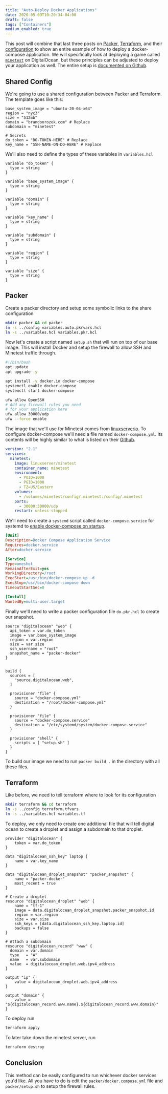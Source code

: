 ```yaml
---
title: "Auto-Deploy Docker Applications"
date: 2020-05-09T10:20:34-04:00
draft: false
tags: ["Containers"]
medium_enabled: true
---
```


This post will combine that last three posts on [Packer](/blog/snapshotswithpacker/), [Terraform](/blog/autodeployterraform/), and their [configuration](/blog/sharedpackerterraformconfig/) to show an entire example of how to deploy a docker-compose application. We will specifically look at deploying a game called [`minetest`](https://www.minetest.net/) on DigitalOcean, but these principles can be adjusted to deploy your application as well. The entire setup is [documented on Github](https://github.com/Brandon-Rozek/minetest-deploy).

## Shared Config

We're going to use a shared configuration between Packer and Terraform. The template goes like this:

```
base_system_image = "ubuntu-20-04-x64"
region = "nyc3"
size = "512mb"
domain = "brandonrozek.com" # Replace
subdomain = "minetest"

# Secrets
do_token = "DO-TOKEN-HERE" # Replace
key_name = "SSH-NAME-ON-DO-HERE" # Replace
```

We'll also need to define the types of these variables in `variables.hcl`

```
variable "do_token" {
  type = string
}

variable "base_system_image" {
  type = string
}

variable "domain" {
  type = string
}

variable "key_name" {
  type = string
}

variable "subdomain" {
  type = string
}

variable "region" {
  type = string
}

variable "size" {
  type = string
}
```

## Packer

Create a packer directory and setup some symbolic links to the share configuration

```bash
mkdir packer && cd packer
ln -s ../config variables.auto.pkrvars.hcl
ln -s ../variables.hcl variables.pkr.hcl
```

Now let's create a script named `setup.sh` that will run on top of our base image. This will install Docker and setup the firewall to allow SSH and Minetest traffic through.

```bash
#!/bin/bash
apt update
apt upgrade -y

apt install -y docker.io docker-compose
systemctl enable docker-compose
systemctl start docker-compose

ufw allow OpenSSH
# Add any firewall rules you need
# for your application here
ufw allow 30000/udp
ufw --force enable
```

The image that we'll use for Minetest comes from [linuxserverio](https://fleet.linuxserver.io/image?name=linuxserver/minetest). To configure docker-compose we'll need a file named `docker-compose.yml`. Its contents will be highly similar to what is listed on their [Github](https://github.com/linuxserver/docker-minetest/blob/466cde1f2fd38278fe69d33ea3b2f42df50e6b16/README.md).

```yml
version: "2.1"
services:
  minetest:
    image: linuxserver/minetest
    container_name: minetest
    environment:
      - PUID=1000
      - PGID=1000
      - TZ=US/Eastern
    volumes:
      - /volumes/minetest/config/.minetest:/config/.minetest
    ports:
      - 30000:30000/udp
    restart: unless-stopped
```

We'll need to create a `systemd` script called `docker-compose.service` for systemd to [enable docker-compose on startup](https://brandonrozek.com/blog/composesystemd/).

```ini
[Unit]
Description=Docker Compose Application Service
Requires=docker.service
After=docker.service

[Service]
Type=oneshot
RemainAfterExit=yes
WorkingDirectory=/root
ExecStart=/usr/bin/docker-compose up -d
ExecStop=/usr/bin/docker-compose down
TimeoutStartSec=0

[Install]
WantedBy=multi-user.target
```

Finally we'll need to write a packer configuration file `do.pkr.hcl` to create our snapshot.

```
source "digitalocean" "web" {
  api_token = var.do_token
  image = var.base_system_image
  region = var.region
  size = var.size
  ssh_username = "root"
  snapshot_name = "packer-docker"
}


build {
  sources = [
    "source.digitalocean.web",
  ]

  provisioner "file" {
    source = "docker-compose.yml"
    destination = "/root/docker-compose.yml"
  }
  
  provisioner "file" {
    source = "docker-compose.service"
    destination = "/etc/systemd/system/docker-compose.service"
  }
  
  provisioner "shell" {
    scripts = [ "setup.sh" ]
  }
}
```

To build our image we need to run `packer build .` in the directory with all these files.

## Terraform

Like before, we need to tell terraform where to look for its configuration

```bash
mkdir terraform && cd terraform
ln -s ../config terraform.tfvars
ln -s ../variables.hcl variables.tf
```

To deploy, we only need to create one additional file that will tell digital ocean to create a droplet and assign a subdomain to that droplet.

```
provider "digitalocean" {
    token = var.do_token
}

data "digitalocean_ssh_key" laptop {
    name = var.key_name
}

data "digitalocean_droplet_snapshot" "packer_snapshot" {
    name = "packer-docker"
    most_recent = true
}

# Create a droplet
resource "digitalocean_droplet" "web" {
    name = "tf-1"
    image = data.digitalocean_droplet_snapshot.packer_snapshot.id
    region = var.region
    size = var.size
    ssh_keys = [data.digitalocean_ssh_key.laptop.id]
    backups = false
}

# Attach a subdomain
resource "digitalocean_record" "www" {
  domain = var.domain
  type   = "A"
  name   = var.subdomain
  value  = digitalocean_droplet.web.ipv4_address
}

output "ip" {
    value = digitalocean_droplet.web.ipv4_address
}

output "domain" {
    value = "${digitalocean_record.www.name}.${digitalocean_record.www.domain}"
}
```

To deploy run

```bash
terraform apply
```

To later take down the minetest server, run

```bash
terraform destroy
```

## Conclusion

This method can be easily configured to run whichever docker services you'd like. All you have to do is edit the `packer/docker.compose.yml` file and `packer/setup.sh` to setup the firewall rules.
